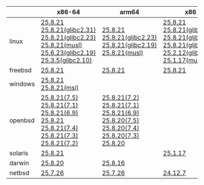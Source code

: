 ||x86-64|arm64|x86|ppc64le|armv7|armel|
| --- | --- | --- | --- | --- | --- | --- |
|linux|[25.8.21](https://github.com/roswell/sbcl_head/releases/download/25.8.21/sbcl-25.8.21-x86-64-linux-binary.tar.bz2)<br />[25.8.21(glibc2.31)](https://github.com/roswell/sbcl_head/releases/download/25.8.21/sbcl-25.8.21-x86-64-linux-glibc2.31-binary.tar.bz2)<br />[25.8.21(glibc2.23)](https://github.com/roswell/sbcl_head/releases/download/25.8.21/sbcl-25.8.21-x86-64-linux-glibc2.23-binary.tar.bz2)<br />[25.8.21(musl)](https://github.com/roswell/sbcl_head/releases/download/25.8.21/sbcl-25.8.21-x86-64-linux-musl-binary.tar.bz2)<br />[25.6.23(glibc2.19)](https://github.com/roswell/sbcl_head/releases/download/25.6.23/sbcl-25.6.23-x86-64-linux-glibc2.19-binary.tar.bz2)<br />[25.3.5(glibc2.10)](https://github.com/roswell/sbcl_head/releases/download/25.3.5/sbcl-25.3.5-x86-64-linux-glibc2.10-binary.tar.bz2)<br />|[25.8.21](https://github.com/roswell/sbcl_head/releases/download/25.8.21/sbcl-25.8.21-arm64-linux-binary.tar.bz2)<br />[25.8.21(glibc2.23)](https://github.com/roswell/sbcl_head/releases/download/25.8.21/sbcl-25.8.21-arm64-linux-glibc2.23-binary.tar.bz2)<br />[25.8.21(glibc2.19)](https://github.com/roswell/sbcl_head/releases/download/25.8.21/sbcl-25.8.21-arm64-linux-glibc2.19-binary.tar.bz2)<br />[25.8.21(musl)](https://github.com/roswell/sbcl_head/releases/download/25.8.21/sbcl-25.8.21-arm64-linux-musl-binary.tar.bz2)<br />|[25.8.21](https://github.com/roswell/sbcl_head/releases/download/25.8.21/sbcl-25.8.21-x86-linux-binary.tar.bz2)<br />[25.8.21(glibc2.31)](https://github.com/roswell/sbcl_head/releases/download/25.8.21/sbcl-25.8.21-x86-linux-glibc2.31-binary.tar.bz2)<br />[25.8.21(glibc2.23)](https://github.com/roswell/sbcl_head/releases/download/25.8.21/sbcl-25.8.21-x86-linux-glibc2.23-binary.tar.bz2)<br />[25.8.21(glibc2.19)](https://github.com/roswell/sbcl_head/releases/download/25.8.21/sbcl-25.8.21-x86-linux-glibc2.19-binary.tar.bz2)<br />[25.2.12(glibc2.10)](https://github.com/roswell/sbcl_head/releases/download/25.2.12/sbcl-25.2.12-x86-linux-glibc2.10-binary.tar.bz2)<br />[25.1.17(musl)](https://github.com/roswell/sbcl_head/releases/download/25.1.17/sbcl-25.1.17-x86-linux-musl-binary.tar.bz2)<br />|[25.8.18](https://github.com/roswell/sbcl_head/releases/download/25.8.18/sbcl-25.8.18-ppc64le-linux-binary.tar.bz2)<br />[25.8.18(glibc2.23)](https://github.com/roswell/sbcl_head/releases/download/25.8.18/sbcl-25.8.18-ppc64le-linux-glibc2.23-binary.tar.bz2)<br />[25.8.18(glibc2.19)](https://github.com/roswell/sbcl_head/releases/download/25.8.18/sbcl-25.8.18-ppc64le-linux-glibc2.19-binary.tar.bz2)<br />|[25.8.20](https://github.com/roswell/sbcl_head/releases/download/25.8.20/sbcl-25.8.20-armv7-linux-binary.tar.bz2)<br />|[25.1.17](https://github.com/roswell/sbcl_head/releases/download/25.1.17/sbcl-25.1.17-armel-linux-binary.tar.bz2)<br />|
|freebsd|[25.8.21](https://github.com/roswell/sbcl_head/releases/download/25.8.21/sbcl-25.8.21-x86-64-freebsd-binary.tar.bz2)<br />|[25.8.21](https://github.com/roswell/sbcl_head/releases/download/25.8.21/sbcl-25.8.21-arm64-freebsd-binary.tar.bz2)<br />|[25.8.21](https://github.com/roswell/sbcl_head/releases/download/25.8.21/sbcl-25.8.21-x86-freebsd-binary.tar.bz2)<br />||||
|windows|[25.8.21](https://github.com/roswell/sbcl_head/releases/download/25.8.21/sbcl-25.8.21-x86-64-windows-binary.tar.bz2)<br />[25.8.21(msi)](https://github.com/roswell/sbcl_head/releases/download/25.8.21/sbcl-25.8.21-x86-64-windows-binary.msi)<br />||||||
|openbsd|[25.8.21(7.5)](https://github.com/roswell/sbcl_head/releases/download/25.8.21/sbcl-25.8.21-x86-64-openbsd-7.5-binary.tar.bz2)<br />[25.8.21(7.1)](https://github.com/roswell/sbcl_head/releases/download/25.8.21/sbcl-25.8.21-x86-64-openbsd-7.1-binary.tar.bz2)<br />[25.8.21(6.9)](https://github.com/roswell/sbcl_head/releases/download/25.8.21/sbcl-25.8.21-x86-64-openbsd-6.9-binary.tar.bz2)<br />[25.8.21](https://github.com/roswell/sbcl_head/releases/download/25.8.21/sbcl-25.8.21-x86-64-openbsd-binary.tar.bz2)<br />[25.8.21(7.4)](https://github.com/roswell/sbcl_head/releases/download/25.8.21/sbcl-25.8.21-x86-64-openbsd-7.4-binary.tar.bz2)<br />[25.8.21(7.3)](https://github.com/roswell/sbcl_head/releases/download/25.8.21/sbcl-25.8.21-x86-64-openbsd-7.3-binary.tar.bz2)<br />[25.8.21(7.2)](https://github.com/roswell/sbcl_head/releases/download/25.8.21/sbcl-25.8.21-x86-64-openbsd-7.2-binary.tar.bz2)<br />|[25.8.21(7.2)](https://github.com/roswell/sbcl_head/releases/download/25.8.21/sbcl-25.8.21-arm64-openbsd-7.2-binary.tar.bz2)<br />[25.8.21(7.1)](https://github.com/roswell/sbcl_head/releases/download/25.8.21/sbcl-25.8.21-arm64-openbsd-7.1-binary.tar.bz2)<br />[25.8.21(6.9)](https://github.com/roswell/sbcl_head/releases/download/25.8.21/sbcl-25.8.21-arm64-openbsd-6.9-binary.tar.bz2)<br />[25.8.20(7.5)](https://github.com/roswell/sbcl_head/releases/download/25.8.20/sbcl-25.8.20-arm64-openbsd-7.5-binary.tar.bz2)<br />[25.8.20(7.4)](https://github.com/roswell/sbcl_head/releases/download/25.8.20/sbcl-25.8.20-arm64-openbsd-7.4-binary.tar.bz2)<br />[25.8.20(7.3)](https://github.com/roswell/sbcl_head/releases/download/25.8.20/sbcl-25.8.20-arm64-openbsd-7.3-binary.tar.bz2)<br />[25.8.20](https://github.com/roswell/sbcl_head/releases/download/25.8.20/sbcl-25.8.20-arm64-openbsd-binary.tar.bz2)<br />|||||
|solaris|[25.8.21](https://github.com/roswell/sbcl_head/releases/download/25.8.21/sbcl-25.8.21-x86-64-solaris-binary.tar.bz2)<br />||[25.1.17](https://github.com/roswell/sbcl_head/releases/download/25.1.17/sbcl-25.1.17-x86-solaris-binary.tar.bz2)<br />||||
|darwin|[25.8.20](https://github.com/roswell/sbcl_head/releases/download/25.8.20/sbcl-25.8.20-x86-64-darwin-binary.tar.bz2)<br />|[25.8.16](https://github.com/roswell/sbcl_head/releases/download/25.8.16/sbcl-25.8.16-arm64-darwin-binary.tar.bz2)<br />|||||
|netbsd|[25.7.26](https://github.com/roswell/sbcl_head/releases/download/25.7.26/sbcl-25.7.26-x86-64-netbsd-binary.tar.bz2)<br />|[25.7.26](https://github.com/roswell/sbcl_head/releases/download/25.7.26/sbcl-25.7.26-arm64-netbsd-binary.tar.bz2)<br />|[24.12.7](https://github.com/roswell/sbcl_head/releases/download/24.12.7/sbcl-24.12.7-x86-netbsd-binary.tar.bz2)<br />||||
